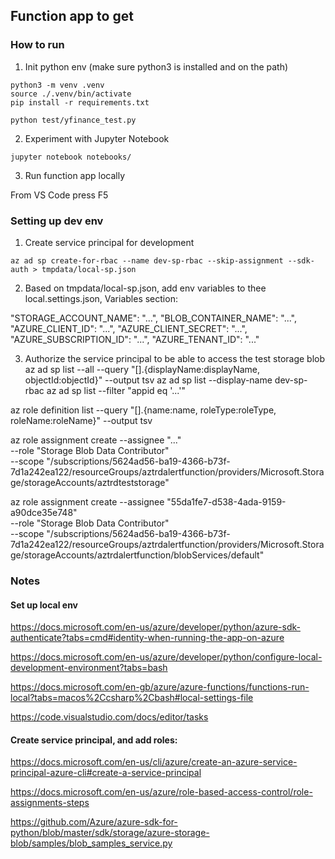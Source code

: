 ## Function app to get 

### How to run

1. Init python env (make sure python3 is installed and on the path)
```
python3 -m venv .venv
source ./.venv/bin/activate
pip install -r requirements.txt

python test/yfinance_test.py
```

2. Experiment with Jupyter Notebook
```
jupyter notebook notebooks/
```

3. Run function app locally

From VS Code press F5

### Setting up dev env

1. Create service principal for development
```
az ad sp create-for-rbac --name dev-sp-rbac --skip-assignment --sdk-auth > tmpdata/local-sp.json
```
2. Based on tmpdata/local-sp.json, add env variables to thee local.settings.json, Variables section:

"STORAGE_ACCOUNT_NAME": "...",
"BLOB_CONTAINER_NAME": "...",
"AZURE_CLIENT_ID": "...",
"AZURE_CLIENT_SECRET": "...",
"AZURE_SUBSCRIPTION_ID": "...",
"AZURE_TENANT_ID": "..."

3. Authorize the service principal to be able to access the test storage blob
az ad sp list --all --query "[].{displayName:displayName, objectId:objectId}" --output tsv
az ad sp list --display-name dev-sp-rbac
az ad sp list --filter "appid eq '...'"

az role definition list --query "[].{name:name, roleType:roleType, roleName:roleName}" --output tsv


az role assignment create --assignee "..." \
--role "Storage Blob Data Contributor" \
--scope "/subscriptions/5624ad56-ba19-4366-b73f-7d1a242ea122/resourceGroups/aztrdalertfunction/providers/Microsoft.Storage/storageAccounts/aztrdteststorage"

az role assignment create --assignee "55da1fe7-d538-4ada-9159-a90dce35e748" \
--role "Storage Blob Data Contributor" \
--scope "/subscriptions/5624ad56-ba19-4366-b73f-7d1a242ea122/resourceGroups/aztrdalertfunction/providers/Microsoft.Storage/storageAccounts/aztrdalertfunction/blobServices/default"


### Notes

#### Set up local env

https://docs.microsoft.com/en-us/azure/developer/python/azure-sdk-authenticate?tabs=cmd#identity-when-running-the-app-on-azure

https://docs.microsoft.com/en-us/azure/developer/python/configure-local-development-environment?tabs=bash

https://docs.microsoft.com/en-gb/azure/azure-functions/functions-run-local?tabs=macos%2Ccsharp%2Cbash#local-settings-file

https://code.visualstudio.com/docs/editor/tasks

#### Create service principal, and add roles:

https://docs.microsoft.com/en-us/cli/azure/create-an-azure-service-principal-azure-cli#create-a-service-principal

https://docs.microsoft.com/en-us/azure/role-based-access-control/role-assignments-steps

https://github.com/Azure/azure-sdk-for-python/blob/master/sdk/storage/azure-storage-blob/samples/blob_samples_service.py